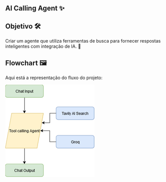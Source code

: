 ## AI Calling Agent ✨

## Objetivo 🛠️
Criar um agente que utiliza ferramentas de busca para fornecer respostas inteligentes com integração de IA. 🚀

## Flowchart 🖼️
Aqui está a representação do fluxo do projeto:

![Flowchart](search_ai_tool.drawio.png)

